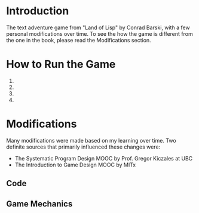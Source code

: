 # Introduction
The text adventure game from "Land of Lisp" by Conrad Barski, with a few personal modifications over time. To see the how the game is different from the one in the book, please read the Modifications section.

# How to Run the Game
1.
2.
3.
4.

# Modifications
Many modifications were made based on my learning over time. Two definite sources that primarily influenced these changes were: 
* The Systematic Program Design MOOC by Prof. Gregor Kiczales at UBC
* The Introduction to Game Design MOOC by MITx

## Code

## Game Mechanics

